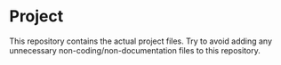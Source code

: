 Project
=======

This repository contains the actual project files. Try to avoid adding any unnecessary non-coding/non-documentation files to this repository.
